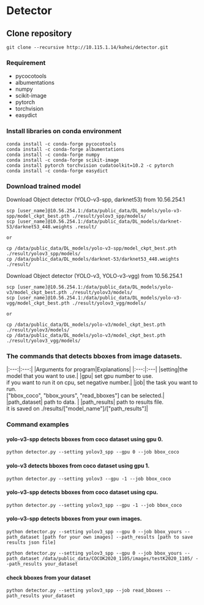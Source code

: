 # Detector

## Clone repository
```
git clone --recursive http://10.115.1.14/kohei/detector.git 
```



### Requirement
* pycocotools
* albumentations
* numpy
* scikit-image
* pytorch
* torchvision
* easydict


### Install libraries on conda environment
```
conda install -c conda-forge pycocotools
conda install -c conda-forge albumentations
conda install -c conda-forge numpy
conda install -c conda-forge scikit-image
conda install pytorch torchvision cudatoolkit=10.2 -c pytorch
conda install -c conda-forge easydict
```



### Download trained model
Download Object detector (YOLO-v3-spp, darknet53) from 10.56.254.1
```
scp [user_name]@10.56.254.1:/data/public_data/DL_models/yolo-v3-spp/model_ckpt_best.pth ./result/yolov3_spp/models/
scp [user_name]@10.56.254.1:/data/public_data/DL_models/darknet-53/darknet53_448.weights .result/

or

cp /data/public_data/DL_models/yolo-v3-spp/model_ckpt_best.pth ./result/yolov3_spp/models/
cp /data/public_data/DL_models/darknet-53/darknet53_448.weights ./result/
```

Download Object detector (YOLO-v3, YOLO-v3-vgg) from 10.56.254.1
```
scp [user_name]@10.56.254.1:/data/public_data/DL_models/yolo-v3/model_ckpt_best.pth ./result/yolov3/models/
scp [user_name]@10.56.254.1:/data/public_data/DL_models/yolo-v3-vgg/model_ckpt_best.pth ./result/yolov3_vgg/models/

or

cp /data/public_data/DL_models/yolo-v3/model_ckpt_best.pth ./result/yolov3/models/
cp /data/public_data/DL_models/yolo-v3/model_ckpt_best.pth ./result/yolov3_vgg/models/
```


### The commands that detects bboxes from image datasets.

|:---:|:---:|
|Arguments for program|Explanations|
|:---:|:---|
|setting|the model that you want to use.|
|gpu| set gpu number to use. <br> if you want to run it on cpu, set negative number.|
|job| the task you want to run. <br> ["bbox_coco", "bbox_yours", "read_bboxes"] can be selected.|
|path_dataset| path to data. |
|path_results| path to results file. <br> it is saved on ./results/["model_name"]/["path_results"]|


### Command examples
#### yolo-v3-spp detects bboxes from coco dataset using gpu 0.
```
python detector.py --setting yolov3_spp --gpu 0 --job bbox_coco
```

#### yolo-v3 detects bboxes from coco dataset using gpu 1.
```
python detector.py --setting yolov3 --gpu -1 --job bbox_coco
```

#### yolo-v3-spp detects bboxes from coco dataset using cpu.
```
python detector.py --setting yolov3_spp --gpu -1 --job bbox_coco
```

#### yolo-v3-spp detects bboxes from your own images.
```
python detector.py --setting yolov3_spp --gpu 0 --job bbox_yours --path_dataset [path for your own images] --path_results [path to save results json file]

python detector.py --setting yolov3_spp --gpu 0 --job bbox_yours --path_dataset /data/public_data/COCOK2020_1105/images/testK2020_1105/ --path_results your_dataset
```

#### check bboxes from your dataset
```
python detector.py --setting yolov3_spp --job read_bboxes --path_results your_dataset
```


